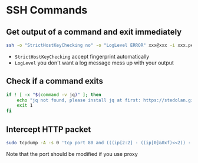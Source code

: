 # SSH Commands

## Get output of a command and exit immediately
```bash
ssh -o "StrictHostKeyChecking no" -o "LogLevel ERROR" xxx@xxx -i xxx.pem pwd
```
 - `StrictHostKeyChecking` accept fingerprint automatically
 - `LogLevel` you don't want a log message mess up with your output

## Check if a command exits
```bash
if ! [ -x "$(command -v jq)" ]; then
    echo "jq not found, please install jq at first: https://stedolan.github.io/jq/download/" 
    exit 1
fi
```

## Intercept HTTP packet
```bash
sudo tcpdump -A -s 0 'tcp port 80 and (((ip[2:2] - ((ip[0]&0xf)<<2)) - ((tcp[12]&0xf0)>>2)) != 0)'
```
Note that the port should be modified if you use proxy 
